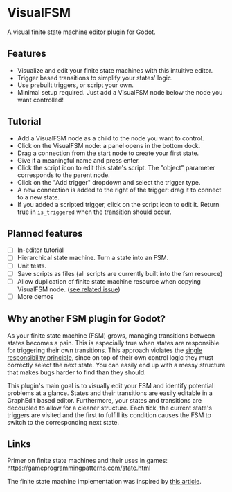 # VisualFSM

A visual finite state machine editor plugin for Godot.

## Features

- Visualize and edit your finite state machines with this intuitive editor.
- Trigger based transitions to simplify your states' logic.
- Use prebuilt triggers, or script your own.
- Minimal setup required. Just add a VisualFSM node below the node you want controlled!

## Tutorial
* Add a VisualFSM node as a child to the node you want to control.
* Click on the VisualFSM node: a panel opens in the bottom dock.
* Drag a connection from the start node to create your first state.
* Give it a meaningful name and press enter.
* Click the script icon to edit this state's script. The "object" parameter corresponds to the parent node.
* Click on the "Add trigger" dropdown and select the trigger type.
* A new connection is added to the right of the trigger: drag it to connect to a new state.
* If you added a scripted trigger, click on the script icon to edit it. Return true in `is_triggered` when the transition should occur.

## Planned features

- [ ] In-editor tutorial
- [ ] Hierarchical state machine. Turn a state into an FSM.
- [ ] Unit tests.
- [ ] Save scripts as files (all scripts are currently built into the fsm resource)
- [ ] Allow duplication of finite state machine resource when copying VisualFSM node. ([see related issue](https://github.com/godotengine/godot/issues/33079))
- [ ] More demos

## Why another FSM plugin for Godot?

As your finite state machine (FSM) grows, managing transitions between states becomes a pain. This is especially true when states are responsible for triggering their own transitions. This approach violates the [single responsibility principle](https://en.wikipedia.org/wiki/Single-responsibility_principle), since on top of their own control logic they must correctly select the next state. You can easily end up with a messy structure that makes bugs harder to find than they should.

This plugin's main goal is to visually edit your FSM and identify potential problems at a glance. States and their transitions are easily editable in a GraphEdit based editor. Furthermore, your states and transitions are decoupled to allow for a cleaner structure. Each tick, the current state's triggers are visited and the first to fulfill its condition causes the FSM to switch to the corresponding next state.

## Links

Primer on finite state machines and their uses in games: https://gameprogrammingpatterns.com/state.html

The finite state machine implementation was inspired by [this article](https://www.codeproject.com/Articles/1087619/State-Machine-Design-in-Cplusplus-2).
